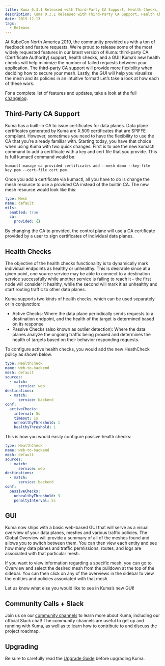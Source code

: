 ```yaml
---
title: Kuma 0.3.1 Released with Third-Party CA Support, Health Checks, and a GUI!
description: Kuma 0.3.1 Released with Third-Party CA Support, Health Checks, and a GUI!
date: 2019-12-13
tags:
  - Release
---
```


At KubeCon North America 2019, the community provided us with a ton of feedback and feature requests. We’re proud to release some of the most widely requested features in our latest version of Kuma: third-party CA (Certificate Authority) support, health checks, and a GUI! Kuma’s new health checks will help minimize the number of failed requests between your application. The third-party CA support will provide more flexibility when deciding how to secure your mesh. Lastly, the GUI will help you visualize the mesh and its policies in an intuitive format! Let’s take a look at how each of these work.

For a complete list of features and updates, take a look at the full [changelog](https://github.com/kumahq/kuma/blob/0ec42aa981139b1552e695b17e0f474cd0d5bde9/CHANGELOG.md).

## Third-Party CA Support

Kuma has a built-in CA to issue certificates for data planes. Data plane certificates generated by Kuma are X.509 certificates that are SPIFFE compliant. However, sometimes you need to have the flexibility to use the CA that you’re already familiar with. Starting today, you have that choice when using Kuma with two quick changes. First is to use the new kumactl command to add a certificate with a key and cert file that you provide. This is full kumactl command would be:

```
kumactl manage ca provided certificates add --mesh demo --key-file key.pem --cert-file cert.pem
```

Once you add a certificate via kumactl, all you have to do is change the mesh resource to use a provided CA instead of the builtin CA. The new mesh resource would look like this:

```yaml
type: Mesh
name: default
mtls:
  enabled: true
  ca:
    provided: {}
```

By changing the CA to provided, the control plane will use a CA certificate provided by a user to sign certificates of individual data planes.

## Health Checks

The objective of the health checks functionality is to dynamically mark individual endpoints as healthy or unhealthy. This is desirable since at a given point, one source service may be able to connect to a destination service successfully while another service is failing to reach it – the first node will consider it healthy, while the second will mark it as unhealthy and start routing traffic to other data planes.

Kuma supports two kinds of health checks, which can be used separately or in conjunction:

- Active Checks: Where the data plane periodically sends requests to a destination endpoint, and the health of the target is determined based on its response
- Passive Checks (also known as outlier detection): Where the data planes analyze the ongoing traffic being proxied and determines the health of targets based on their behavior responding requests.

To configure active health checks, you would add the new HeathCheck policy as shown below:

```yaml
type: HealthCheck
name: web-to-backend
mesh: default
sources:
  - match:
      service: web
destinations:
  - match:
      service: backend
conf:
  activeChecks:
    interval: 5s
    timeout: 1s
    unhealthyThreshold: 1
    healthyThreshold: 1
```

This is how you would easily configure passive health checks:

```yaml
type: HealthCheck
name: web-to-backend
mesh: default
sources:
  - match:
      service: web
destinations:
  - match:
      service: backend
conf:
  passiveChecks:
    unhealthyThreshold: 3
    penaltyInterval: 5s
```

## GUI

Kuma now ships with a basic web-based GUI that will serve as a visual overview of your data planes, meshes and various traffic policies. The Global Overview will provide a summary of all of the meshes found and allows you to switch between them. You can then view each entity and see how many data planes and traffic permissions, routes, and logs are associated with that particular mesh.

If you want to view information regarding a specific mesh, you can go to Overview and select the desired mesh from the pulldown at the top of the sidebar. You can then click on any of the overviews in the sidebar to view the entities and policies associated with that mesh.

Let us know what else you would like to see in Kuma’s new GUI!

## Community Calls + Slack

Join us on our [community channels](https://kuma.io/community/) to learn more about Kuma, including our official Slack chat! The community channels are useful to get up and running with Kuma, as well as to learn how to contribute to and discuss the project roadmap.

## Upgrading

Be sure to carefully read the [Upgrade Guide](https://github.com/kumahq/kuma/blob/master/UPGRADE.md) before upgrading Kuma.

